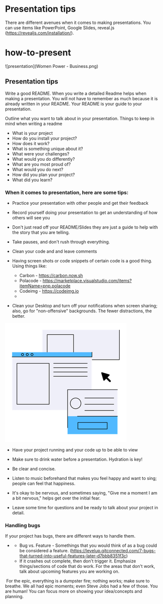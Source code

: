 # Presentation tips

There are different avenues when it comes to making presentations. You can use items like PowerPoint, Google Slides, reveal.js (https://revealjs.com/installation/).



# how-to-present

![presentation](Women Power - Business.png)



## Presentation tips



Write a good README. When you write a detailed Readme helps when making a presentation. You will not have to remember as much because it is already written in your README. Your README is your guide to your presentation.



Outline what you want to talk about in your presentation. Things to keep in mind when writing a readme

- What is your project
- How do you install your project?
- How does it work?
- What is something unique about it?
- What were your challenges?
- What would you do differently?
- What are you most proud of?
- What would you do next?
- How did you plan your project?
- What did you learn?



### When it comes to presentation, here are some tips:

- Practice your presentation with other people and get their feedback
- Record yourself doing your presentation to get an understanding of how others will see you
- Don't just read off your README/Slides they are just a guide to help with the story that you are telling.
- Take pauses, and don't rush through everything.
- Clean your code and and leave comments
- Having screen shots or code snippets of certain code is a good thing. Using things like:
  - Carbon -  https://carbon.now.sh
  - Polacode - https://marketplace.visualstudio.com/items?itemName=pnp.polacode
  - Codeimg - https://codeimg.io
  - 

- Clean your Desktop and turn off your notifications when screen sharing; also, go for "non-offensive" backgrounds. The fewer distractions, the better.

![presentation](screen.png)




- Have your project running and your code up to be able to view

- Make sure to drink water before a presentation. Hydration is key! 

- Be clear and concise. 

- Listen to music beforehand that makes you feel happy and want to sing; people can feel that happiness.

- It's okay to be nervous, and sometimes saying, "Give me a moment I am a bit nervous," helps get over the initial fear.


- Leave some time for questions and be ready to talk about your project in detail.

  

### Handling bugs

If your project has bugs, there are different ways to handle them.

- - Bug vs. Feature - Somethings that you would think of as a bug could be considered a feature. (https://levelup.gitconnected.com/7-bugs-that-turned-into-useful-features-later-d7bbb8351f3c)
  - If it crashes out complete, then don't trigger it. Emphasize things/sections of code that do work. For the areas that don't work, talk about upcoming features you are working on.

​	For the epic, everything is a dumpster fire; nothing works; make sure to breathe. We all had epic moments; even Steve Jobs had a few of those. You are human! You can focus more on showing your idea/concepts and planning. 
